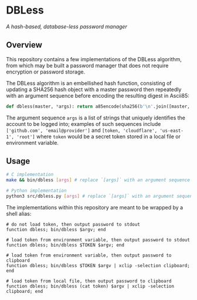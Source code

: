 # DBLess

_A hash-based, database-less password manager_

## Overview

This repository contains a few implementations of the DBLess algorithm, from which may be built a password manager that does not require encryption or password storage.

The DBLess algorithm is an embellished hash function, consisting of updating a SHA256 hash object with a master password then repeatedly with an argument sequence before encoding the resulting digest in Ascii85:

```python
def dbless(master, *args): return a85encode(sha256(b'\n'.join([master, *args, b''])).digest())
```

The argument sequence `args` is a list of strings that uniquely identifies the account to be logged into; examples of such sequences include `['github.com', 'email@provider']` and `[token, 'cloudflare', 'us-east-1', 'root']` where `token` would be a secret token stored in a local file or environment variable.

## Usage

```bash
# C implementation
make && bin/dbless [args] # replace `[args]` with an argument sequence

# Python implementation
python3 src/dbless.py [args] # replace `[args]` with an argument sequence
```

The implementations within this repository are meant to be wrapped by a shell alias:

```fish
# do not load token, then output password to stdout
function dbless; bin/dbless $argv; end

# load token from environment variable, then output password to stdout
function dbless; bin/dbless $TOKEN $argv; end

# load token from environment variable, then output password to clipboard
function dbless; bin/dbless $TOKEN $argv | xclip -selection clipboard; end

# load token from local file, then output password to clipboard
function dbless; bin/dbless (cat token) $argv | xclip -selection clipboard; end
```
